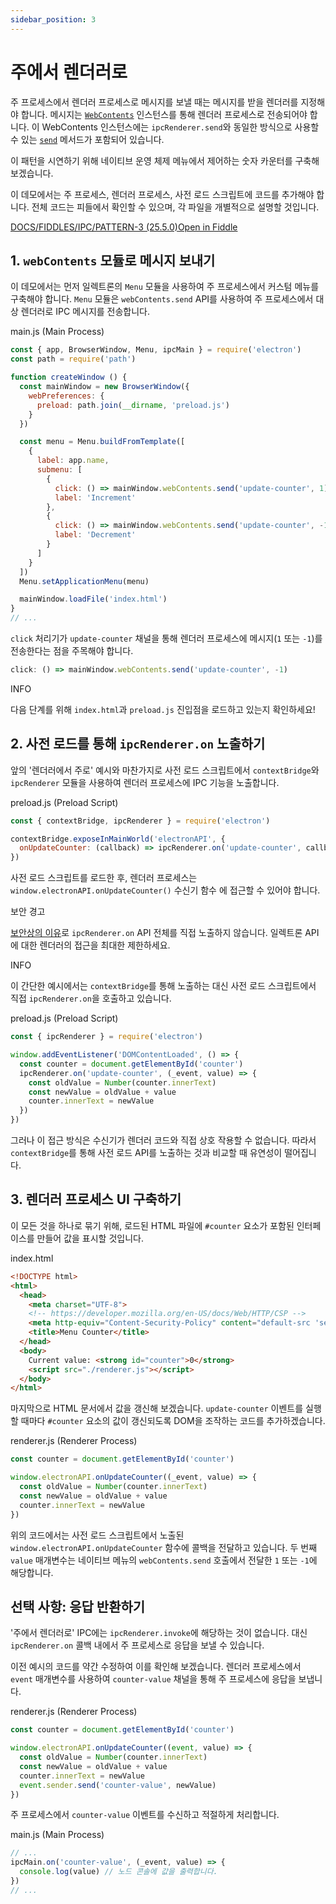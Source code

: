 ```yaml
---
sidebar_position: 3
---
```


# 주에서 렌더러로

주 프로세스에서 렌더러 프로세스로 메시지를 보낼 때는 메시지를 받을 렌더러를 지정해야 합니다. 메시지는 [`WebContents`](https://www.electronjs.org/docs/latest/api/web-contents) 인스턴스를 통해 렌더러 프로세스로 전송되어야 합니다. 이 WebContents 인스턴스에는 `ipcRenderer.send`와 동일한 방식으로 사용할 수 있는 [`send`](https://www.electronjs.org/docs/latest/api/web-contents#contentssendchannel-args) 메서드가 포함되어 있습니다.

이 패턴을 시연하기 위해 네이티브 운영 체제 메뉴에서 제어하는 ​​숫자 카운터를 구축해 보겠습니다.

이 데모에서는 주 프로세스, 렌더러 프로세스, 사전 로드 스크립트에 코드를 추가해야 합니다. 전체 코드는 피들에서 확인할 수 있으며, 각 파일을 개별적으로 설명할 것입니다.

[DOCS/FIDDLES/IPC/PATTERN-3 (25.5.0)](https://github.com/electron/electron/tree/v25.5.0/docs/fiddles/ipc/pattern-3)[Open in Fiddle](https://fiddle.electronjs.org/launch?target=electron/v25.5.0/docs/fiddles/ipc/pattern-3)

## 1. `webContents` 모듈로 메시지 보내기

이 데모에서는 먼저 일렉트론의 `Menu` 모듈을 사용하여 주 프로세스에서 커스텀 메뉴를 구축해야 합니다. `Menu` 모듈은 `webContents.send` API를 사용하여 주 프로세스에서 대상 렌더러로 IPC 메시지를 전송합니다.

main.js (Main Process)

```javascript
const { app, BrowserWindow, Menu, ipcMain } = require('electron')
const path = require('path')

function createWindow () {
  const mainWindow = new BrowserWindow({
    webPreferences: {
      preload: path.join(__dirname, 'preload.js')
    }
  })

  const menu = Menu.buildFromTemplate([
    {
      label: app.name,
      submenu: [
        {
          click: () => mainWindow.webContents.send('update-counter', 1),
          label: 'Increment'
        },
        {
          click: () => mainWindow.webContents.send('update-counter', -1),
          label: 'Decrement'
        }
      ]
    }
  ])
  Menu.setApplicationMenu(menu)

  mainWindow.loadFile('index.html')
}
// ...
```

`click` 처리기가 `update-counter` 채널을 통해 렌더러 프로세스에 메시지(`1` 또는 `-1`)를 전송한다는 점을 주목해야 합니다.

```javascript
click: () => mainWindow.webContents.send('update-counter', -1)
```

INFO

다음 단계를 위해 `index.html`과 `preload.js` 진입점을 로드하고 있는지 확인하세요!

## 2. 사전 로드를 통해 `ipcRenderer.on` 노출하기

앞의 '렌더러에서 주로' 예시와 마찬가지로 사전 로드 스크립트에서 `contextBridge`와 `ipcRenderer` 모듈을 사용하여 렌더러 프로세스에 IPC 기능을 노출합니다.

preload.js (Preload Script)

```javascript
const { contextBridge, ipcRenderer } = require('electron')

contextBridge.exposeInMainWorld('electronAPI', {
  onUpdateCounter: (callback) => ipcRenderer.on('update-counter', callback)
})
```

사전 로드 스크립트를 로드한 후, 렌더러 프로세스는 `window.electronAPI.onUpdateCounter()` 수신기 함수 에 접근할 수 있어야 합니다.

보안 경고

[보안상의 이유](../context-isolation.md#보안-고려-사항)로 `ipcRenderer.on` API 전체를 직접 노출하지 않습니다. 일렉트론 API에 대한 렌더러의 접근을 최대한 제한하세요.

INFO

이 간단한 예시에서는 `contextBridge`를 통해 노출하는 대신 사전 로드 스크립트에서 직접 `ipcRenderer.on`을 호출하고 있습니다.

preload.js (Preload Script)

```javascript
const { ipcRenderer } = require('electron')

window.addEventListener('DOMContentLoaded', () => {
  const counter = document.getElementById('counter')
  ipcRenderer.on('update-counter', (_event, value) => {
    const oldValue = Number(counter.innerText)
    const newValue = oldValue + value
    counter.innerText = newValue
  })
})
```

그러나 이 접근 방식은 수신기가 렌더러 코드와 직접 상호 작용할 수 없습니다. 따라서 `contextBridge`를 통해 사전 로드 API를 노출하는 것과 비교할 때 유연성이 떨어집니다.

## 3. 렌더러 프로세스 UI 구축하기

이 모든 것을 하나로 묶기 위해, 로드된 HTML 파일에 `#counter` 요소가 포함된 인터페이스를 만들어 값을 표시할 것입니다.

index.html

```html
<!DOCTYPE html>
<html>
  <head>
    <meta charset="UTF-8">
    <!-- https://developer.mozilla.org/en-US/docs/Web/HTTP/CSP -->
    <meta http-equiv="Content-Security-Policy" content="default-src 'self'; script-src 'self'">
    <title>Menu Counter</title>
  </head>
  <body>
    Current value: <strong id="counter">0</strong>
    <script src="./renderer.js"></script>
  </body>
</html>
```

마지막으로 HTML 문서에서 값을 갱신해 보겠습니다. `update-counter` 이벤트를 실행할 때마다 `#counter` 요소의 값이 갱신되도록 DOM을 조작하는 코드를 추가하겠습니다.

renderer.js (Renderer Process)

```javascript
const counter = document.getElementById('counter')

window.electronAPI.onUpdateCounter((_event, value) => {
  const oldValue = Number(counter.innerText)
  const newValue = oldValue + value
  counter.innerText = newValue
})
```

위의 코드에서는 사전 로드 스크립트에서 노출된 `window.electronAPI.onUpdateCounter` 함수에 콜백을 전달하고 있습니다. 두 번째 `value` 매개변수는 네이티브 메뉴의 `webContents.send` 호출에서 전달한 `1` 또는 `-1`에 해당합니다.

## 선택 사항: 응답 반환하기

'주에서 렌더러로' IPC에는 `ipcRenderer.invoke`에 해당하는 것이 없습니다. 대신 `ipcRenderer.on` 콜백 내에서 주 프로세스로 응답을 보낼 수 있습니다.

이전 예시의 코드를 약간 수정하여 이를 확인해 보겠습니다. 렌더러 프로세스에서 `event` 매개변수를 사용하여 `counter-value` 채널을 통해 주 프로세스에 응답을 보냅니다.

renderer.js (Renderer Process)

```javascript
const counter = document.getElementById('counter')

window.electronAPI.onUpdateCounter((event, value) => {
  const oldValue = Number(counter.innerText)
  const newValue = oldValue + value
  counter.innerText = newValue
  event.sender.send('counter-value', newValue)
})
```

주 프로세스에서 `counter-value` 이벤트를 수신하고 적절하게 처리합니다.

main.js (Main Process)

```javascript
// ...
ipcMain.on('counter-value', (_event, value) => {
  console.log(value) // 노드 콘솔에 값을 출력합니다.
})
// ...
```
